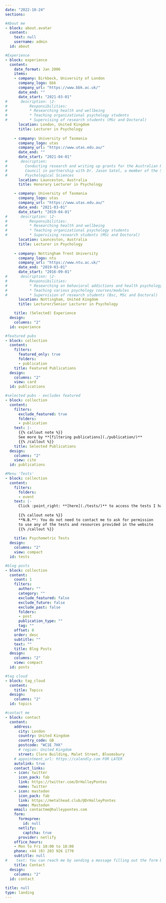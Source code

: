 ```yaml
---
date: "2022-10-24"
sections:

#About me
- block: about.avatar
  content:
    text: null
    username: admin
  id: about

#Experience
- block: experience
  content:
    date_format: Jan 2006
    items:
    - company: Birkbeck, University of London
      company_logo: bbk
      company_url: "https://www.bbk.ac.uk/"
      date_end: ""
      date_start: "2021-03-01"
#      description: |2-
#          Responsibilities:
#          * Researching health and wellbeing
#          * Teaching organizational psychology students
#          * Supervising of research students (MSc and Doctoral)
      location: London, United Kingdom
      title: Lecturer in Psychology
      
    - company: University of Tasmania
      company_logo: utas
      company_url: "https://www.utas.edu.au/"
      date_end: ""
      date_start: "2021-04-01"
#      description:
#        Conducting research and writing up grants for the Australian Research
#        Council in partnership with Dr. Jason Satel, a member of the School of 
#        Psychological Sciences
      location: Launceston, Australia
      title: Honorary Lecturer in Psychology

    - company: University of Tasmania
      company_logo: utas
      company_url: "https://www.utas.edu.au/"
      date_end: "2021-03-01"
      date_start: "2019-04-01"
#      description: |2-
#          Responsibilities:
#          * Researching health and wellbeing
#          * Teaching organizational psychology students
#          * Supervising research students (MSc and Doctoral)
      location: Launceston, Australia
      title: Lecturer in Psychology
    
    - company: Nottingham Trent University
      company_logo: ntu
      company_url: "https://www.ntu.ac.uk/"
      date_end: "2019-03-01"
      date_start: "2016-09-01"
#      description: |2-
#          Responsibilities:
#          * Researching on behavioral addictions and health psychology
#          * Teaching various psychology courses/modules
#          * Supervision of research students (Bsc, MSc and Doctoral)
      location: Nottingham, United Kingdom
      title: Lecturer/Senior Lecturer in Psychology

    title: (Selected) Experience
  design:
    columns: "2"
  id: experience

#featured pubs
- block: collection
  content:
    filters:
      featured_only: true
      folders:
      - publication
    title: Featured Publications
  design:
    columns: "2"
    view: card
  id: publications

#selected pubs - excludes featured
- block: collection
  content:
    filters:
      exclude_featured: true
      folders:
      - publication
    text: |-
      {{% callout note %}}
      See more by **[filtering publications](./publication/)**
      {{% /callout %}}
    title: Selected Publications
  design:
    columns: "2"
    view: cite
  id: publications

#Menu 'Tests'
- block: collection
  content:
    filters:
      folders:
      - event
    text: |-
      Click :point_right: **[here](./tests/)** to access the tests I have developed
      
      {{% callout note %}}
      **N.B.**: You do not need to contact me to ask for permission
      to use any of the tests and resources provided in the website
      {{% /callout %}}
      
    title: Psychometric Tests
  design:
    columns: "2"
    view: compact
  id: tests

#blog posts
- block: collection
  content:
    count: 1
    filters:
      author: ""
      category: ""
      exclude_featured: false
      exclude_future: false
      exclude_past: false
      folders:
      - post
      publication_type: ""
      tag: ""
    offset: 0
    order: desc
    subtitle: ""
    text: ""
    title: Blog Posts
  design:
    columns: "2"
    view: compact
  id: posts

#tag cloud
- block: tag_cloud
  content:
    title: Topics
  design:
    columns: "2"
  id: topics

#contact me
- block: contact
  content:
    address:
      city: London
      country: United Kingdom
      country_code: GB
      postcode: "WC1E 7HX"
      # region: United Kingdom
      street: Clore Building, Malet Street, Bloomsbury
    # appointment_url: https://calendly.com FOR LATER
    autolink: true
    contact_links:
    - icon: twitter
      icon_pack: fab
      link: https://twitter.com/DrHalleyPontes
      name: Twitter
    - icon: mastodon
      icon_pack: fab
      link: https://metalhead.club/@DrHalleyPontes
      name: Mastodon
    email: contactme@halleypontes.com
    form:
      formspree:
        id: null
      netlify:
        captcha: true
      provider: netlify
    office_hours:
    - Mon to Fri 10:00 to 18:00
    phone: +44 (0) 203 926 1770 
    subtitle: null
#    text: You can reach me by sending a message filling out the form below or  #     contacting me through any of my social media profiles.
    title: Contact
  design:
    columns: "2"
  id: contact
  
title: null
type: landing
---
```

